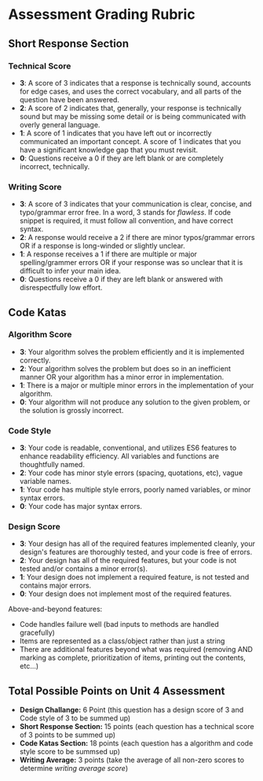 # Assessment Grading Rubric
## Short Response Section
### Technical Score
* **3**: A score of 3 indicates that a response is technically sound, accounts for edge cases, and uses the correct vocabulary, and all parts of the question have been answered.
* **2**: A score of 2 indicates that, generally, your response is technically sound but may be missing some detail or is being communicated with overly general language.
* **1**: A score of 1 indicates that you have left out or incorrectly communicated an important concept. A score of 1 indicates that you have a significant knowledge gap that you must revisit.
* **0**: Questions receive a 0 if they are left blank or are completely incorrect, technically.

### Writing Score
* **3**: A score of 3 indicates that your communication is clear, concise, and typo/grammar error free. In a word, 3 stands for _flawless_. If code snippet is required, it must follow all convention, and have correct syntax.
* **2**: A response would receive a 2 if there are minor typos/grammar errors OR if a response is long-winded or slightly unclear.
* **1**: A response receives a 1 if there are multiple or major spelling/grammer errors OR if your response was so unclear that it is difficult to infer your main idea.
* **0**: Questions receive a 0 if they are left blank or answered with disrespectfully low effort.

## Code Katas
### Algorithm Score
* **3**: Your algorithm solves the problem efficiently and it is implemented correctly.
* **2**: Your algorithm solves the problem but does so in an inefficient manner OR your algorithm has a minor error in implementation.
* **1**: There is a major or multiple minor errors in the implementation of your algorithm.
* **0**: Your algorithm will not produce any solution to the given problem, or the solution is grossly incorrect.

### Code Style
* **3**: Your code is readable, conventional, and utilizes ES6 features to enhance readability efficiency. All variables and functions are thoughtfully named.
* **2**: Your code has minor style errors (spacing, quotations, etc), vague variable names.
* **1**: Your code has multiple style errors, poorly named variables, or minor syntax errors. 
* **0**: Your code has major syntax errors.

### Design Score
* **3**: Your design has all of the required features implemented cleanly, your design's features are thoroughly tested, and your code is free of errors.
* **2**: Your design has all of the required features, but your code is not tested and/or contains a minor error(s).
* **1**: Your design does not implement a required feature, is not tested and contains major errors.
* **0**: Your design does not implement most of the required features.

Above-and-beyond features:
* Code handles failure well (bad inputs to methods are handled gracefully)
* Items are represented as a class/object rather than just a string
* There are additional features beyond what was required (removing AND marking as complete, prioritization of items, printing out the contents, etc...)

## Total Possible Points on Unit 4 Assessment
* **Design Challange:** 6 Point (this question has a design score of 3 and Code style of 3 to be summed up)
* **Short Response Section:** 15 points (each question has a technical score of 3 points to be summed up)
* **Code Katas Section:** 18 points (each question has a algorithm and code style score to be summsed up)
* **Writing Average:** 3 points (take the average of all non-zero scores to determine _writing average score_)
